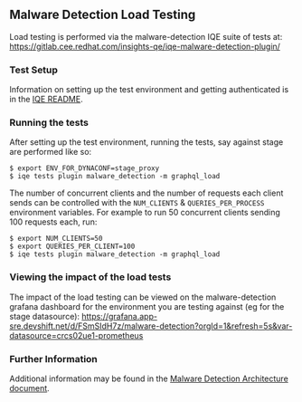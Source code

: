 ## Malware Detection Load Testing

Load testing is performed via the malware-detection IQE suite of tests at: https://gitlab.cee.redhat.com/insights-qe/iqe-malware-detection-plugin/

### Test Setup

Information on setting up the test environment and getting authenticated is in the [IQE README](https://gitlab.cee.redhat.com/insights-qe/iqe-malware-detection-plugin/-/blob/master/README.md).

### Running the tests

After setting up the test environment, running the tests, say against stage are performed like so:

    $ export ENV_FOR_DYNACONF=stage_proxy
    $ iqe tests plugin malware_detection -m graphql_load

The number of concurrent clients and the number of requests each client sends can be controlled with the `NUM_CLIENTS` & `QUERIES_PER_PROCESS` environment variables.  For example to run 50 concurrent clients sending 100 requests each, run:

    $ export NUM_CLIENTS=50
    $ export QUERIES_PER_CLIENT=100
    $ iqe tests plugin malware_detection -m graphql_load

### Viewing the impact of the load tests

The impact of the load testing can be viewed on the malware-detection grafana dashboard for the environment you are testing against (eg for the stage datasource):
https://grafana.app-sre.devshift.net/d/FSmSIdH7z/malware-detection?orgId=1&refresh=5s&var-datasource=crcs02ue1-prometheus

### Further Information

Additional information may be found in the [Malware Detection Architecture document](https://docs.engineering.redhat.com/display/RHIN/Malware+Architecture+Document#MalwareArchitectureDocument-Reliability/LoadTesting).
